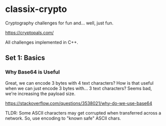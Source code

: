 # classix-crypto

Cryptography challenges for fun and... well, just fun.

https://cryptopals.com/

All challenges implemented in C++.

## Set 1: Basics

### Why Base64 is Useful

Great, we can encode 3 bytes with 4 text characters? How is that useful when we can just encode 3 bytes with... 3 text characters?
Seems bad, we're increasing the payload size.

https://stackoverflow.com/questions/3538021/why-do-we-use-base64

TLDR: Some ASCII characters may get corrupted when transferred across a network. So, use encoding to "known safe" ASCII chars.
